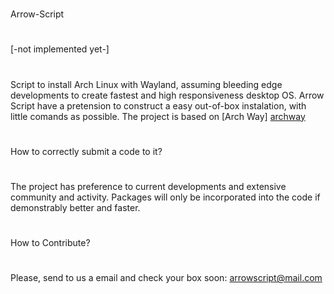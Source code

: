 #
Arrow-Script
#
[-not implemented yet-]
#
Script to install Arch Linux with Wayland, assuming bleeding edge developments to create fastest and high responsiveness desktop OS.
Arrow Script have a pretension to construct a easy out-of-box instalation, with little comands as possible.
The project is based on [Arch Way] [archway]
#
[archway]: https://wiki.archlinux.org/index.php/The_Arch_Way
#
How to correctly submit a code to it?
#
The project has preference to current developments and extensive community and activity. Packages will only be incorporated into the code if demonstrably better and faster.
#
How to Contribute?
#
Please, send to us a email and check your box soon: arrowscript@mail.com
#





